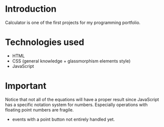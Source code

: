 # Introduction

Calculator is one of the first projects for my programming portfolio. 

# Technologies used
- HTML
- CSS (general knowledge + glassmorphism elements style)
- JavaScript

# Important
Notice that not all of the equations will have a proper result since JavaScript has a specific notation system for numbers. Especially operations with floating point numbers are
fragile.
- events with a point button not entirely handled yet.
